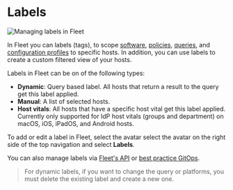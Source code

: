 # Labels

![Managing labels in Fleet](../website/assets/images/articles/managing-labels-in-fleet-1600x900@2x.png)

In Fleet you can labels (tags), to scope [software](https://fleetdm.com/guides/deploy-software-packages), [policies](https://fleetdm.com/securing/what-are-fleet-policies), [queries](https://fleetdm.com/guides/queries), and [configuration profiles](https://fleetdm.com/guides/custom-os-settings) to specific hosts. In addition, you can use labels to create a custom filtered view of your hosts.

Labels in Fleet can be on of the following types:
- **Dynamic**: Query based label. All hosts that return a result to the query get this label applied.
- **Manual**: A list of selected hosts.
- **Host vitals**: All hosts that have a specific host vital get this label applied. Currently only supported for IdP host vitals (groups and department) on macOS, iOS, iPadOS, and Android hosts.

To add or edit a label in Fleet, select the avatar  select the avatar on the right side of the top navigation and select **Labels**.

You can also manage labels via [Fleet's API](https://fleetdm.com/docs/rest-api/rest-api#labels) or [best practice GitOps](https://fleetdm.com/docs/configuration/yaml-files#labels).

> For dynamic labels, if you want to change the query or platforms, you must delete the existing label and create a new one.

<meta name="articleTitle" value="Labels in Fleet">
<meta name="authorFullName" value="Noah Talerman">
<meta name="authorGitHubUsername" value="noahtalerman">
<meta name="category" value="guides">
<meta name="publishedOn" value="2025-10-24">
<meta name="articleImageUrl" value="../website/assets/images/articles/managing-labels-in-fleet-1600x900@2x.png">
<meta name="description" value="Using labels in the Fleet">
